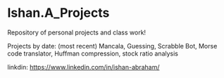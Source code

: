 # Ishan.A_Projects


Repository of personal projects and class work!

Projects by date: (most recent) Mancala, Guessing, Scrabble Bot, Morse code translator, Huffman compression, stock ratio analysis 

linkdin: https://www.linkedin.com/in/ishan-abraham/

